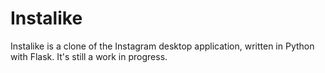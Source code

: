 # Instalike

Instalike is a clone of the Instagram desktop application, written in Python with Flask. It's still a work in progress.
